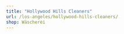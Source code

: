 ```yaml
---
title: "Hollywood Hills Cleaners"
url: /los-angeles/hollywood-hills-cleaners/
shop: Wäscherei
---
```

